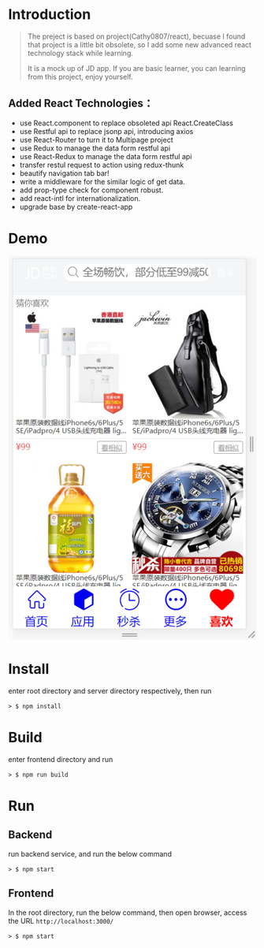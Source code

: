 
# Introduction
> The preject is based on project(Cathy0807/react), becuase I found that project is a little bit obsolete, so I add some new advanced react technology stack while learning.
> 
> It is a mock up of JD app. If you are basic learner, you can learning from this project, enjoy yourself.


## Added React Technologies：
* use React.component to replace obsoleted api React.CreateClass
* use Restful api to replace jsonp api, introducing axios
* use React-Router to turn it to Multipage project
* use Redux to manage the data form restful api
* use React-Redux to manage the data form restful api
* transfer restul request to action using redux-thunk
* beautify navigation tab bar!
* write a middleware for the similar logic of get data.
* add prop-type check for component robust.
* add react-intl for internationalization.
* upgrade base by create-react-app

# Demo
![avatar](./demo.png)


# Install 

enter root directory and server directory respectively, then run

```
> $ npm install
```

# Build

enter frontend directory and run

```
> $ npm run build
```

# Run

## Backend
run backend service, and run the below command

```
> $ npm start
```

## Frontend

In the root directory, run the below command, then open browser, access the URL `http://localhost:3000/`

```
> $ npm start
```
